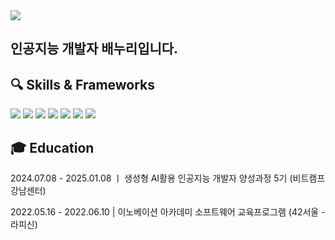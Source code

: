 <img src="https://capsule-render.vercel.app/api?type=rect&color=auto&height=300&section=header&text=Baenoori&fontSize=60" />

## 인공지능 개발자 배누리입니다. 



## 🔍 Skills & Frameworks

<img src="https://img.shields.io/badge/Python-3776AB.svg?style=for-the-badge&logo=python&logoColor=white" />  <img src="https://img.shields.io/badge/TensorFlow-FF6F00.svg?style=for-the-badge&logo=tensorflow&logoColor=white" />  <img src="https://img.shields.io/badge/Pytorch-EE4C2C.svg?style=for-the-badge&logo=pytorch&logoColor=white" />  <img src="https://img.shields.io/badge/Keras-D00000.svg?style=for-the-badge&logo=keras" />  <img src="https://img.shields.io/badge/LangChain-1C3C3C.svg?style=for-the-badge&logo=langchain&logoColor=white" />  <img src="https://img.shields.io/badge/Streamlit-FF4B4B.svg?style=for-the-badge&logo=streamlit&logoColor=white" />  <img src="https://img.shields.io/badge/Flask-000000.svg?style=for-the-badge&logo=flask&logoColor=white" />


## 🎓 Education 

2024.07.08 - 2025.01.08 ㅣ 생성형 AI활용 인공지능 개발자 양성과정 5기 (비트캠프 강남센터)


2022.05.16 - 2022.06.10 | 이노베이션 아카데미 소프트웨어 교육프로그램 (42서울 - 라피신)



